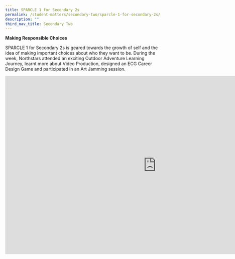 ```yaml
---
title: SPARCLE 1 for Secondary 2s
permalink: /student-matters/secondary-two/sparcle-1-for-secondary-2s/
description: ""
third_nav_title: Secondary Two
---
```

<p><strong>Making Responsible Choices</strong></p>
<p>SPARCLE 1 for Secondary 2s is geared towards the growth of self and the idea of making important choices about who they want to be. During the week, Northstars attended an exciting Outdoor Adventure Learning Journey, learnt more about Video Production, designed an ECG Career Design Game and participated in an Art Jamming session.</p>
<iframe src="https://docs.google.com/presentation/d/e/2PACX-1vTaDno5PKazjxOlknKmiDrlZrBPmhorRIVakekkHoXUVkPPD27edrF_SyQ4eUNB0-w_VgjFwlN3j--Z/embed?start=false&loop=false&delayms=10000" frameborder="0" width="960" height="569" allowfullscreen="true"></iframe>